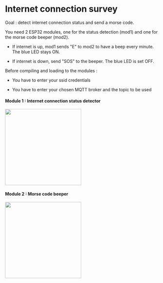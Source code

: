 # Internet connection survey

Goal : detect internet connection status and send a morse code.

You need 2 ESP32 modules, one for the status detection (mod1) and one for the morse code beeper (mod2).

- If internet is up, mod1 sends "E" to mod2 to have a beep every minute. The blue LED stays ON.

- If internet is down, send "SOS" to the beeper. The blue LED is set OFF.

Before compiling and loading to the modules :

- You have to enter your ssid credentials

- You have to enter your chosen MQTT broker and the topic to be used

#### Module 1 : Internet connection status detector

<img src="http://jean.david.free.fr/images/IMG_20230402_121434.jpg" width="250">

#### Module 2 : Morse code beeper

<img src="http://jean.david.free.fr/images/IMG_20230402_121524.jpg" height="250">
